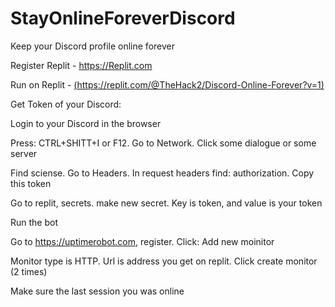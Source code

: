 # StayOnlineForeverDiscord
Keep your Discord profile online forever

Register Replit - https://Replit.com

Run on Replit - [(https://replit.com/@TheHack2/Discord-Online-Forever?v=1)](https://replit.com/@TheHack2/StayOnlineForeverOnDiscord#index.js)

Get Token of your Discord:

Login to your Discord in the browser

Press: CTRL+SHITT+I or F12. Go to Network. Click some dialogue or some server

Find sciense. Go to Headers. In request headers find: authorization. Copy this token

Go to replit, secrets. make new secret. Key is token, and value is your token

Run the bot

Go to https://uptimerobot.com, register. Click: Add new moinitor

Monitor type is HTTP. Url is address you get on replit. Click create monitor (2 times)

Make sure the last session you was online
